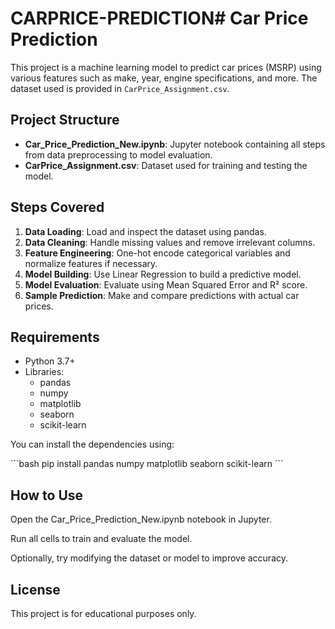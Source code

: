 # CARPRICE-PREDICTION# Car Price Prediction

This project is a machine learning model to predict car prices (MSRP) using various features such as make, year, engine specifications, and more. The dataset used is provided in `CarPrice_Assignment.csv`.

## Project Structure

- **Car_Price_Prediction_New.ipynb**: Jupyter notebook containing all steps from data preprocessing to model evaluation.
- **CarPrice_Assignment.csv**: Dataset used for training and testing the model.

## Steps Covered

1. **Data Loading**: Load and inspect the dataset using pandas.
2. **Data Cleaning**: Handle missing values and remove irrelevant columns.
3. **Feature Engineering**: One-hot encode categorical variables and normalize features if necessary.
4. **Model Building**: Use Linear Regression to build a predictive model.
5. **Model Evaluation**: Evaluate using Mean Squared Error and R² score.
6. **Sample Prediction**: Make and compare predictions with actual car prices.

## Requirements

- Python 3.7+
- Libraries:
  - pandas
  - numpy
  - matplotlib
  - seaborn
  - scikit-learn

You can install the dependencies using:

\`\`\`bash
pip install pandas numpy matplotlib seaborn scikit-learn
\`\`\`

## How to Use

Open the Car_Price_Prediction_New.ipynb notebook in Jupyter.

Run all cells to train and evaluate the model.

Optionally, try modifying the dataset or model to improve accuracy.

## License

This project is for educational purposes only.

